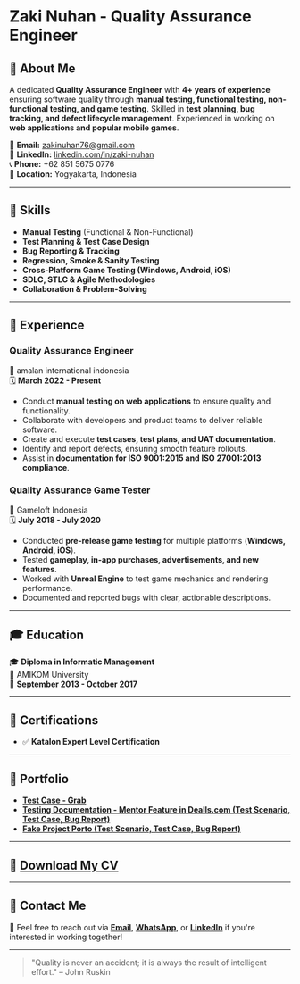 # Zaki Nuhan - Quality Assurance Engineer

## 🚀 About Me
A dedicated **Quality Assurance Engineer** with **4+ years of experience** ensuring software quality through **manual testing, functional testing, non-functional testing, and game testing**. Skilled in **test planning, bug tracking, and defect lifecycle management**. Experienced in working on **web applications and popular mobile games**.

📧 **Email:** zakinuhan76@gmail.com  
🔗 **LinkedIn:** [linkedin.com/in/zaki-nuhan](https://linkedin.com/in/zaki-nuhan/)  
📞 **Phone:** +62 851 5675 0776  
📍 **Location:** Yogyakarta, Indonesia

---

## 🔧 Skills
- **Manual Testing** (Functional & Non-Functional)
- **Test Planning & Test Case Design**
- **Bug Reporting & Tracking**
- **Regression, Smoke & Sanity Testing**
- **Cross-Platform Game Testing (Windows, Android, iOS)**
- **SDLC, STLC & Agile Methodologies**
- **Collaboration & Problem-Solving**

---

## 💼 Experience

### **Quality Assurance Engineer**  
📍 amalan international indonesia  
🗓️ **March 2022 - Present**  
- Conduct **manual testing on web applications** to ensure quality and functionality.
- Collaborate with developers and product teams to deliver reliable software.
- Create and execute **test cases, test plans, and UAT documentation**.
- Identify and report defects, ensuring smooth feature rollouts.
- Assist in **documentation for ISO 9001:2015 and ISO 27001:2013 compliance**.  

### **Quality Assurance Game Tester**  
📍 Gameloft Indonesia  
🗓️ **July 2018 - July 2020**  
- Conducted **pre-release game testing** for multiple platforms (**Windows, Android, iOS**).
- Tested **gameplay, in-app purchases, advertisements, and new features**.
- Worked with **Unreal Engine** to test game mechanics and rendering performance.
- Documented and reported bugs with clear, actionable descriptions.

---

## 🎓 Education
🎓 **Diploma in Informatic Management**  
🏫 AMIKOM University  
📅 **September 2013 - October 2017**

---

## 📜 Certifications
- ✅ **Katalon Expert Level Certification**  

---

## 📂 Portfolio
- **[Test Case - Grab](https://docs.google.com/spreadsheets/d/1I07ifM2JbIUk637O8vXory6AMXNwVadzCmb964RbG_I/edit?usp=sharing)**  
- **[Testing Documentation - Mentor Feature in Dealls.com (Test Scenario, Test Case, Bug Report)](https://docs.google.com/document/d/1lm7ma80lt0xH38RQpMX6bPH2MX6qllZx32zq32Yn9J4/edit?usp=sharing)**  
- **[Fake Project Porto (Test Scenario, Test Case, Bug Report)](https://docs.google.com/document/d/1W06AghcvWum91x7UdLnvFsfjklV1TfOVt8rqUrV2dK0/edit?usp=sharing)**  

---

## 📄 **[Download My CV](https://drive.google.com/file/d/1Hoz3K-4dSxwDCkP-7Udb22QmCVHccSSS/view?usp=sharing)**  

---

## 📩 Contact Me
💌 Feel free to reach out via **[Email](mailto:zakinuhan76@gmail.com)**, **[WhatsApp](https://wa.me/+6285156750776)**, or **[LinkedIn](https://linkedin.com/in/zaki-nuhan/)** if you're interested in working together!

---

> "Quality is never an accident; it is always the result of intelligent effort." – John Ruskin
